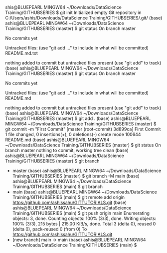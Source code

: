 shis@BLUEPEARL MINGW64 ~/Downloads/DataScience Training/GITHUBSERIES
$ git init
Initialized empty Git repository in C:/Users/ashis/Downloads/DataScience Training/GITHUBSERIES/.git/
(base)
ashis@BLUEPEARL MINGW64 ~/Downloads/DataScience Training/GITHUBSERIES (master)
$ git status
On branch master

No commits yet

Untracked files:
  (use "git add <file>..." to include in what will be committed)
        README.md.txt

nothing added to commit but untracked files present (use "git add" to track)
(base)
ashis@BLUEPEARL MINGW64 ~/Downloads/DataScience Training/GITHUBSERIES (master)
$ git status
On branch master

No commits yet

Untracked files:
  (use "git add <file>..." to include in what will be committed)
        README.md

nothing added to commit but untracked files present (use "git add" to track)
(base)
ashis@BLUEPEARL MINGW64 ~/Downloads/DataScience Training/GITHUBSERIES (master)
$ git add .
(base)
ashis@BLUEPEARL MINGW64 ~/Downloads/DataScience Training/GITHUBSERIES (master)
$ git commit -m "First Commit"
[master (root-commit) 3d899ca] First Commit
 1 file changed, 0 insertions(+), 0 deletions(-)
 create mode 100644 README.md
(base)
ashis@BLUEPEARL MINGW64 ~/Downloads/DataScience Training/GITHUBSERIES (master)
$ git status
On branch master
nothing to commit, working tree clean
(base)
ashis@BLUEPEARL MINGW64 ~/Downloads/DataScience Training/GITHUBSERIES (master)
$ git branch
* master
(base)
ashis@BLUEPEARL MINGW64 ~/Downloads/DataScience Training/GITHUBSERIES (master)
$ git branch -M main
(base)
ashis@BLUEPEARL MINGW64 ~/Downloads/DataScience Training/GITHUBSERIES (main)
$ git branch
* main
(base)
ashis@BLUEPEARL MINGW64 ~/Downloads/DataScience Training/GITHUBSERIES (main)
$ git remote add origin https://github.com/ashissahu/GITTUTORIALS.git
(base)
ashis@BLUEPEARL MINGW64 ~/Downloads/DataScience Training/GITHUBSERIES (main)
$ git push origin main
Enumerating objects: 3, done.
Counting objects: 100% (3/3), done.
Writing objects: 100% (3/3), 215 bytes | 215.00 KiB/s, done.
Total 3 (delta 0), reused 0 (delta 0), pack-reused 0 (from 0)
To https://github.com/ashissahu/GITTUTORIALS.git
 * [new branch]      main -> main
(base)
ashis@BLUEPEARL MINGW64 ~/Downloads/DataScience Training/GITHUBSERIES (main)
$
